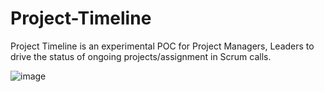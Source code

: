 # Project-Timeline
Project Timeline is an experimental POC for Project Managers, Leaders to drive the status of ongoing projects/assignment in Scrum calls.


![image](https://user-images.githubusercontent.com/17022643/110246850-420aff80-7f8f-11eb-8388-1ee98493c4c9.png)
